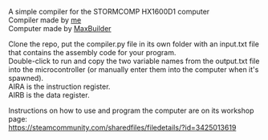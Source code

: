A simple compiler for the STORMCOMP HX1600D1 computer  
Compiler made by [me](https://steamcommunity.com/id/minecrafter8001/)  
Computer made by [MaxBuilder](https://steamcommunity.com/profiles/76561198145551187)

Clone the repo, put the compiler.py file in its own folder with an input.txt file that contains the assembly code for your program.  
Double-click to run and copy the two variable names from the output.txt file into the microcontroller (or manually enter them into the computer when it's spawned).  
AIRA is the instruction register.  
AIRB is the data register.

Instructions on how to use and program the computer are on its workshop page:  
https://steamcommunity.com/sharedfiles/filedetails/?id=3425013619

